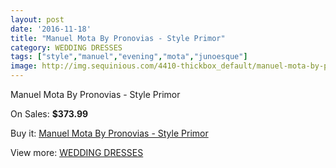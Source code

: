 ```yaml
---
layout: post
date: '2016-11-18'
title: "Manuel Mota By Pronovias - Style Primor"
category: WEDDING DRESSES
tags: ["style","manuel","evening","mota","junoesque"]
image: http://img.sequinious.com/4410-thickbox_default/manuel-mota-by-pronovias-style-primor.jpg
---
```

Manuel Mota By Pronovias - Style Primor

On Sales: **$373.99**
<a href="https://www.sequinious.com/wedding-dresses/1817-manuel-mota-by-pronovias-style-primor.html"><amp-img layout="responsive" width="600" height="600" src="//img.sequinious.com/4410-thickbox_default/manuel-mota-by-pronovias-style-primor.jpg" alt="Manuel Mota By Pronovias - Style Primor 0" /></a>
<a href="https://www.sequinious.com/wedding-dresses/1817-manuel-mota-by-pronovias-style-primor.html"><amp-img layout="responsive" width="600" height="600" src="//img.sequinious.com/4411-thickbox_default/manuel-mota-by-pronovias-style-primor.jpg" alt="Manuel Mota By Pronovias - Style Primor 1" /></a>
<a href="https://www.sequinious.com/wedding-dresses/1817-manuel-mota-by-pronovias-style-primor.html"><amp-img layout="responsive" width="600" height="600" src="//img.sequinious.com/4412-thickbox_default/manuel-mota-by-pronovias-style-primor.jpg" alt="Manuel Mota By Pronovias - Style Primor 2" /></a>

Buy it: [Manuel Mota By Pronovias - Style Primor](https://www.sequinious.com/wedding-dresses/1817-manuel-mota-by-pronovias-style-primor.html "Manuel Mota By Pronovias - Style Primor")

View more: [WEDDING DRESSES](https://www.sequinious.com/2-wedding-dresses "WEDDING DRESSES")